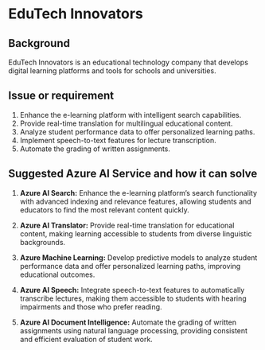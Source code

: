 
# EduTech Innovators

## Background

EduTech Innovators is an educational technology company that develops digital learning platforms and tools for schools and universities.

## Issue or requirement

1.	Enhance the e-learning platform with intelligent search capabilities.
2.	Provide real-time translation for multilingual educational content.
3.	Analyze student performance data to offer personalized learning paths.
4.	Implement speech-to-text features for lecture transcription.
5.	Automate the grading of written assignments.

## Suggested Azure AI Service and how it can solve

1.	**Azure AI Search:** Enhance the e-learning platform’s search functionality with advanced indexing and relevance features, allowing students and educators to find the most relevant content quickly.

2.	**Azure AI Translator:** Provide real-time translation for educational content, making learning accessible to students from diverse linguistic backgrounds.

3.	**Azure Machine Learning:** Develop predictive models to analyze student performance data and offer personalized learning paths, improving educational outcomes.

4.	**Azure AI Speech:** Integrate speech-to-text features to automatically transcribe lectures, making them accessible to students with hearing impairments and those who prefer reading.

5.	**Azure AI Document Intelligence:** Automate the grading of written assignments using natural language processing, providing consistent and efficient evaluation of student work.